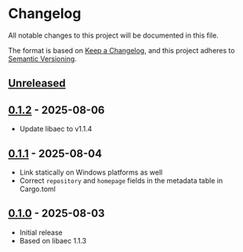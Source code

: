 # Changelog

All notable changes to this project will be documented in this file.

The format is based on [Keep a Changelog](https://keepachangelog.com/en/1.0.0/),
and this project adheres to [Semantic Versioning](https://semver.org/spec/v2.0.0.html).

## [Unreleased]

## [0.1.2] - 2025-08-06

- Update libaec to v1.1.4

## [0.1.1] - 2025-08-04

- Link statically on Windows platforms as well
- Correct `repository` and `homepage` fields in the metadata table in Cargo.toml

## [0.1.0] - 2025-08-03

- Initial release
- Based on libaec 1.1.3

[unreleased]: https://github.com/noritada/aecoder-rs/compare/libaec-sys%2F0.1.2...HEAD
[0.1.2]: https://github.com/noritada/aecoder-rs/compare/libaec-sys%2F0.1.1...libaec-sys%2F0.1.2
[0.1.1]: https://github.com/noritada/aecoder-rs/compare/libaec-sys%2F0.1.0...libaec-sys%2F0.1.1
[0.1.0]: https://github.com/noritada/aecoder-rs/releases/tag/libaec-sys%2F0.1.0
